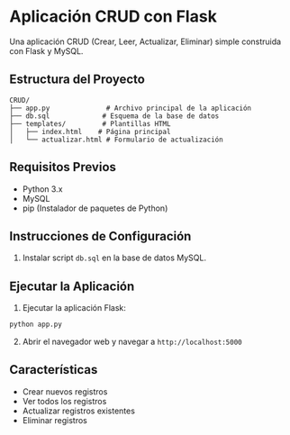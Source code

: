 # Aplicación CRUD con Flask

Una aplicación CRUD (Crear, Leer, Actualizar, Eliminar) simple construida con Flask y MySQL.

## Estructura del Proyecto
```
CRUD/
├── app.py              # Archivo principal de la aplicación
├── db.sql             # Esquema de la base de datos
├── templates/         # Plantillas HTML
│   ├── index.html    # Página principal
│   └── actualizar.html # Formulario de actualización
```

## Requisitos Previos
- Python 3.x
- MySQL
- pip (Instalador de paquetes de Python)

## Instrucciones de Configuración
1. Instalar script `db.sql` en la base de datos MySQL.

## Ejecutar la Aplicación
1. Ejecutar la aplicación Flask:
```bash
python app.py
```
2. Abrir el navegador web y navegar a `http://localhost:5000`

## Características
- Crear nuevos registros
- Ver todos los registros
- Actualizar registros existentes
- Eliminar registros

